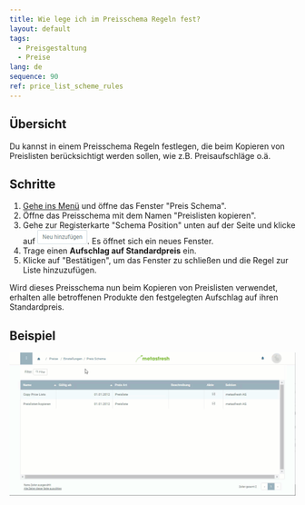 ```yaml
---
title: Wie lege ich im Preisschema Regeln fest?
layout: default
tags:
  - Preisgestaltung
  - Preise
lang: de
sequence: 90
ref: price_list_scheme_rules
---
```


## Übersicht
Du kannst in einem Preisschema Regeln festlegen, die beim Kopieren von Preislisten berücksichtigt werden sollen, wie z.B. Preisaufschläge o.ä.

## Schritte
1. [Gehe ins Menü](Menu) und öffne das Fenster "Preis Schema".
1. Öffne das Preisschema mit dem Namen "Preislisten kopieren".
1. Gehe zur Registerkarte "Schema Position" unten auf der Seite und klicke auf ![](assets/Neu_hinzufuegen_Button.png). Es öffnet sich ein neues Fenster.
1. Trage einen **Aufschlag auf Standardpreis** ein.
1. Klicke auf "Bestätigen", um das Fenster zu schließen und die Regel zur Liste hinzuzufügen.

Wird dieses Preisschema nun beim Kopieren von Preislisten verwendet, erhalten alle betroffenen Produkte den festgelegten Aufschlag auf ihren Standardpreis.

## Beispiel
![](assets/Preisschema_Regeln.gif)
